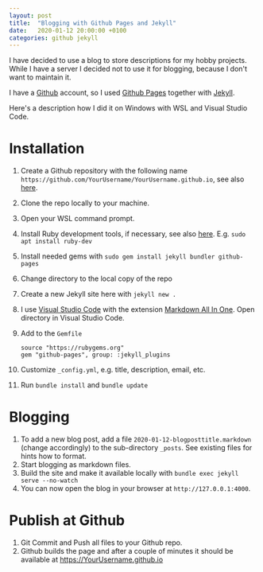 ```yaml
---
layout: post
title:  "Blogging with Github Pages and Jekyll"
date:   2020-01-12 20:00:00 +0100
categories: github jekyll
---
```


I have decided to use a blog to store descriptions for my hobby projects. While I have a server I decided not to use it for blogging, because I don't want to maintain it.

I have a [Github][github] account, so I used [Github Pages][github-pages] together with [Jekyll][jekyll].

Here's a description how I did it on Windows with WSL and Visual Studio Code.

# Installation

1. Create a Github repository with the following name `https://github.com/YourUsername/YourUsername.github.io`, see also [here][github-pages].
1. Clone the repo locally to your machine.
1. Open your WSL command prompt.
1. Install Ruby development tools, if necessary, see also [here][jekyll-docs]. E.g. `sudo apt install ruby-dev`
1. Install needed gems with `sudo gem install jekyll bundler github-pages`
1. Change directory to the local copy of the repo
1. Create a new Jekyll site here with `jekyll new .`
1. I use [Visual Studio Code][vscode] with the extension [Markdown All In One][markdown-plugin]. Open directory in Visual Studio Code.
1. Add to the `Gemfile`

    ~~~gem
    source "https://rubygems.org"
    gem "github-pages", group: :jekyll_plugins
    ~~~

1. Customize `_config.yml`, e.g. title, description, email, etc.
1. Run `bundle install` and `bundle update`

# Blogging

1. To add a new blog post, add a file `2020-01-12-blogposttitle.markdown` (change accordingly) to the sub-directory `_posts`. See existing files for hints how to format.
1. Start blogging as markdown files.
1. Build the site and make it available locally with `bundle exec jekyll serve --no-watch`
1. You can now open the blog in your browser at `http://127.0.0.1:4000`.

# Publish at Github

1. Git Commit and Push all files to your Github repo.
1. Github builds the page and after a couple of minutes it should be available at <https://YourUsername.github.io>

[github]: https://github.com/
[github-pages]: https://pages.github.com/
[jekyll]: https://jekyllrb.com/
[jekyll-docs]: https://jekyllrb.com/docs/
[vscode]: https://code.visualstudio.com/
[markdown-plugin]: https://marketplace.visualstudio.com/items?itemName=yzhang.markdown-all-in-one
